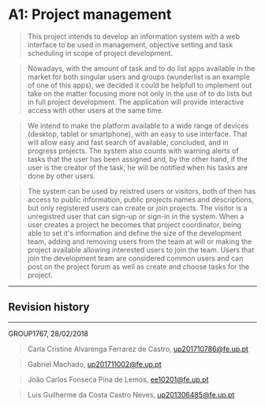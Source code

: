 # A1: Project management

> This project intends to develop an information system with a web interface to be used in management, objective setting and task scheduling  in scope of project development.

> Nowadays, with the amount of task and to do list apps available in the market for both singular users and groups (wunderlist is an example of one of this apps), we decided it could be helpfull to implement out take on the matter focusing more not only in the use of to do lists but in full project development. The application will provide interactive access with other users at the same time.

> We intend to make the platform available to a wide range of devices (desktop, tablet or smartphone), with an easy to use interface. That will allow easy and fast search of available, concluded, and in progress projects. The system also counts with warning alerts of tasks that the user has been assigned and, by the other hand, if the user is the creator of the task, he will be notified when his tasks are done by other users.

> The system can be used by reistred users or visitors, both of then has access to public information, public projects names and descriptions, but only registered users can create or join projects. The visitor is a unregistred user that can sign-up or sign-in in the system.
When a user creates a project he becomes that project coordinator, being able to set it's information and define the size of the development team, adding and removing users from the team at will or making the project available allowing interested users to join the team. Users that join the development team are considered common users and can post on the project forum as well as create and choose tasks for the project.
 
***

## Revision history

***

GROUP1767, 28/02/2018
 
> Carla Cristine Alvarenga Ferrarez de Castro, up201710786@fe.up.pt

> Gabriel Machado, up201711002@fe.up.pt
 
> João Carlos Fonseca Pina de Lemos, ee10201@fe.up.pt

> Luis Guilherme da Costa Castro Neves, up201306485@fe.up.pt
